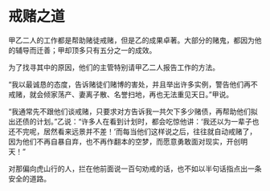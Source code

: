 # 戒赌之道

甲乙二人的工作都是帮助赌徒戒赌，但是乙的成果卓著。大部分的赌鬼，都因为他的辅导而迁善；甲却顶多只有五分之一的成效。 

为了找寻其中的原因，他们的主管特别请甲乙二人报告工作的方法。 

“我以最诚恳的态度，告诉赌徒们赌博的害处，并且举出许多实例，警告他们再不戒赌，就会倾家荡产、妻离子散、名誉扫地，再也无法重见天日。”甲说。 

“我通常先不跟他们谈戒赌，只要求对方告诉我一共欠下多少赌债，再帮助他们拟出还债的计划。”乙说：“许多人在看到计划时，都会吃惊他讲：‘我还以为一辈子也还不完呢，居然看来远景并不差！’而每当他们这样说之后，往往就自动戒赌了，因为他们不再自暴自弃，也不再作翻本的空梦，而愿意勇敢面对现实，开创明天！” 

对那偏向虎山行的人，拦在他前面说一百句劝戒的话，也不如以半句话指点出一条安全的道路。
 